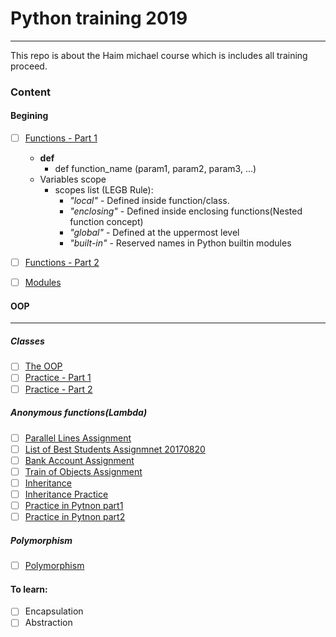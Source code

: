 # Python training 2019
---
This repo is about the Haim michael course which is includes all training proceed.

### Content

#### Begining
- [ ] [Functions - Part 1](https://www.youtube.com/watch?v=C3rairgwEqs) 
    - **def**
        - def function_name (param1, param2, param3, ...)
    - Variables scope
        - scopes list (LEGB Rule):
            * *"local"* - Defined inside function/class.
            * *"enclosing"* - Defined inside enclosing functions(Nested function concept)
            * *"global"* - Defined at the uppermost level
            * *"built-in"* - Reserved names in Python builtin modules
            
- [ ] [Functions - Part 2](https://www.youtube.com/watch?v=tU8rrfqhUU4) 
- [ ] [Modules](https://www.youtube.com/watch?v=SZeD8iqsRPk)

#### OOP

---

##### Classes
- [ ] [The OOP](https://www.youtube.com/watch?v=3J50ycne6Go)
- [ ] [Practice - Part 1](https://www.youtube.com/watch?v=ggI7-ZhLyZQ)
- [ ] [Practice - Part 2](https://www.youtube.com/watch?v=xlSmZCC9f1I)

##### Anonymous functions(Lambda)
- [ ] [Parallel Lines Assignment](https://www.youtube.com/watch?v=d0G6wjNajMo)
- [ ] [List of Best Students Assignmnet 20170820](https://www.youtube.com/watch?v=ZVPm3URApsM)
- [ ] [Bank Account Assignment](https://www.youtube.com/watch?v=nnbVKxB6UrI)
- [ ] [Train of Objects Assignment](https://www.youtube.com/watch?v=0FpGYMOXRO8)
- [ ] [Inheritance](https://www.youtube.com/watch?v=4574SoUYvGo)
- [ ] [Inheritance Practice](https://www.youtube.com/watch?v=DhNQopGAcFQ)
- [ ] [Practice in Pytnon part1](https://www.youtube.com/watch?v=efYj5orqTKQ)
- [ ] [Practice in Pytnon part2](https://www.youtube.com/watch?v=m9tIIOlUbZQ)
##### Polymorphism
- [ ] [Polymorphism](https://www.youtube.com/watch?v=Dn9Q1Gi5vAI)

#### To learn:
- [ ] Encapsulation
- [ ] Abstraction

